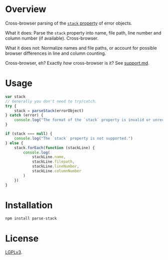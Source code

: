 Overview
========

Cross-browser parsing of the [`stack` property][stack] of error objects.

What it does: Parse the `stack` property into name, file path, line number and column number (if
available). Cross-browser.

What it does not: Normalize names and file paths, or account for possible browser differences in
line and column counting.

Cross-browser, eh? Exactly _how_ cross-browser is it? See [support.md](support.md).

[stack]: https://developer.mozilla.org/en-US/docs/Web/JavaScript/Reference/Global_Objects/Error/Stack


Usage
=====

```javascript
var stack
// Generally you don't need to try/catch.
try {
	stack = parseStack(errorObject)
} catch (error) {
	console.log("The format of the `stack` property is invalid or unrecognized by `parseStack`.")
}

if (stack === null) {
	console.log("The `stack` property is not supported.")
} else {
	stack.forEach(function (stackLine) {
		console.log(
			stackLine.name,
			stackLine.filepath,
			stackLine.lineNumber,
			stackLine.columnNumber
		)
	})
}
```


Installation
============

`npm install parse-stack`


License
=======

[LGPLv3](COPYING).
